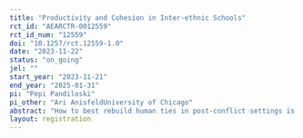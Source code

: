 ```yaml
---
title: "Productivity and Cohesion in Inter-ethnic Schools"
rct_id: "AEARCTR-0012559"
rct_id_num: "12559"
doi: "10.1257/rct.12559-1.0"
date: "2023-11-22"
status: "on_going"
jel: ""
start_year: "2023-11-21"
end_year: "2025-01-31"
pi: "Pepi Pandiloski"
pi_other: "Ari AnisfeldUniversity of Chicago"
abstract: "How to best rebuild human ties in post-conflict settings is a pressing social question. We study how productivity and intergroup preferences are shaped by emphasizing common identity and emphasizing reference groups. In a few high schools, we will randomize pairs of inter-ethnic students, and ask them to play a cooperative video game. We will collect outcomes on productivity during the interaction, and social preferences during the interaction, and a few weeks later."
layout: registration
---
```


